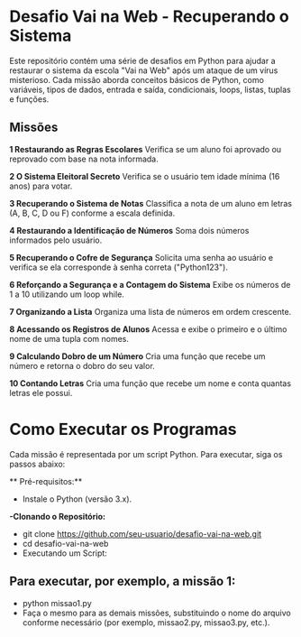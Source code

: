 # Desafio Vai na Web - Recuperando o Sistema
Este repositório contém uma série de desafios em Python para ajudar a restaurar o sistema da escola
"Vai na Web" após um ataque de um vírus misterioso. Cada missão aborda conceitos básicos de Python,
como variáveis, tipos de dados, entrada e saída, condicionais, loops, listas, tuplas e funções.

## Missões

**1 Restaurando as Regras Escolares**
Verifica se um aluno foi aprovado ou reprovado com base na nota informada.

**2 O Sistema Eleitoral Secreto**
Verifica se o usuário tem idade mínima (16 anos) para votar.

**3 Recuperando o Sistema de Notas**
Classifica a nota de um aluno em letras (A, B, C, D ou F) conforme a escala definida.

**4 Restaurando a Identificação de Números**
Soma dois números informados pelo usuário.

**5 Recuperando o Cofre de Segurança**
Solicita uma senha ao usuário e verifica se ela corresponde à senha correta ("Python123").

**6 Reforçando a Segurança e a Contagem do Sistema**
Exibe os números de 1 a 10 utilizando um loop while.

**7 Organizando a Lista**
Organiza uma lista de números em ordem crescente.

**8 Acessando os Registros de Alunos**
Acessa e exibe o primeiro e o último nome de uma tupla com nomes.

**9 Calculando Dobro de um Número**
Cria uma função que recebe um número e retorna o dobro do seu valor.

**10 Contando Letras**
Cria uma função que recebe um nome e conta quantas letras ele possui.

# Como Executar os Programas
Cada missão é representada por um script Python. Para executar,
siga os passos abaixo:

**  Pré-requisitos:**

- Instale o Python (versão 3.x).

**-Clonando o Repositório:**
- git clone https://github.com/seu-usuario/desafio-vai-na-web.git
- cd desafio-vai-na-web
- Executando um Script:

## Para executar, por exemplo, a missão 1:

- python missao1.py
- Faça o mesmo para as demais missões, substituindo o nome do arquivo conforme necessário (por exemplo, missao2.py, missao3.py, etc.).

